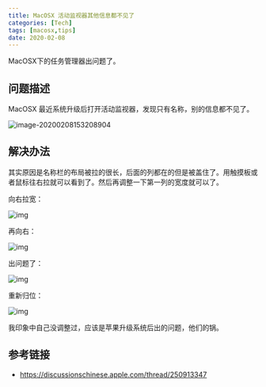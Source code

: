 ```yaml
---
title: MacOSX 活动监视器其他信息都不见了
categories: [Tech]
tags: [macosx,tips]
date: 2020-02-08
---
```


MacOSX下的任务管理器出问题了。

<!-- more -->

## 问题描述

MacOSX 最近系统升级后打开活动监视器，发现只有名称，别的信息都不见了。

![image-20200208153208904](https://tobyqin.github.io/images/image-20200208153208904.png)

## 解决办法

其实原因是名称栏的布局被拉的很长，后面的列都在的但是被盖住了。用触摸板或者鼠标往右拉就可以看到了。然后再调整一下第一列的宽度就可以了。

 向右拉宽：

![img](https://tobyqin.github.io/images/2020-02/974c55f7-1b5d-47b7-9e4a-282304a727e0)

再向右：

![img](https://tobyqin.github.io/images/2020-02/8e6eca08-1144-4773-88c3-463f36500b9a)

出问题了：

![img](https://tobyqin.github.io/images/2020-02/5fcf74c5-8bf8-4fee-ad20-faeaa91218dd)

重新归位：

![img](https://tobyqin.github.io/images/2020-02/961b27cf-00ea-4363-afbd-3760fbb64a9b)

我印象中自己没调整过，应该是苹果升级系统后出的问题，他们的锅。

## 参考链接

- https://discussionschinese.apple.com/thread/250913347